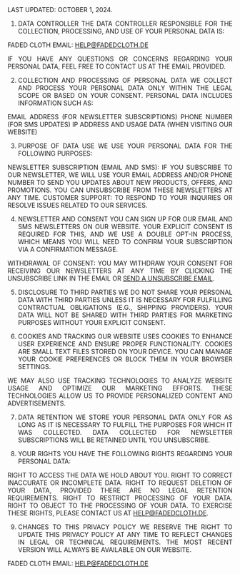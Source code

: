 <div class="terms">Last Updated: October 1, 2024.

1. Data Controller
The data controller responsible for the collection, processing, and use of your personal data is:

Faded Cloth 
Email: <a href="mailto:help@fadedcloth.de" class="href">help@fadedcloth.de</a>

If you have any questions or concerns regarding your personal data, feel free to contact us at the email provided.

2. Collection and Processing of Personal Data
We collect and process your personal data only within the legal scope or based on your consent. Personal data includes information such as:

Email address (for newsletter subscriptions)
Phone number (for SMS updates)
IP address and usage data (when visiting our website)

3. Purpose of Data Use
We use your personal data for the following purposes:

Newsletter Subscription (Email and SMS): If you subscribe to our newsletter, we will use your email address and/or phone number to send you updates about new products, offers, and promotions. You can unsubscribe from these newsletters at any time.
Customer Support: To respond to your inquiries or resolve issues related to our services.

4. Newsletter and Consent
You can sign up for our email and SMS newsletters on our website. Your explicit consent is required for this, and we use a double opt-in process, which means you will need to confirm your subscription via a confirmation message.

Withdrawal of Consent: You may withdraw your consent for receiving our newsletters at any time by clicking the unsubscribe link in the email or <a href="https://fadedcloth.de/unsub" class="href">send a unsubscribe email</a>.

5. Disclosure to Third Parties
We do not share your personal data with third parties unless it is necessary for fulfilling contractual obligations (e.g., shipping providers). Your data will not be shared with third parties for marketing purposes without your explicit consent.

6. Cookies and Tracking
Our website uses cookies to enhance user experience and ensure proper functionality. Cookies are small text files stored on your device. You can manage your cookie preferences or block them in your browser settings.

We may also use tracking technologies to analyze website usage and optimize our marketing efforts. These technologies allow us to provide personalized content and advertisements.

7. Data Retention
We store your personal data only for as long as it is necessary to fulfill the purposes for which it was collected. Data collected for newsletter subscriptions will be retained until you unsubscribe.

8. Your Rights
You have the following rights regarding your personal data:

Right to access the data we hold about you.
Right to correct inaccurate or incomplete data.
Right to request deletion of your data, provided there are no legal retention requirements.
Right to restrict processing of your data.
Right to object to the processing of your data.
To exercise these rights, please contact us at <a href="mailto:help@fadedcloth.de" class="href">help@fadedcloth.de</a>.

9. Changes to this Privacy Policy
We reserve the right to update this privacy policy at any time to reflect changes in legal or technical requirements. The most recent version will always be available on our website.

Faded Cloth
Email: <a href="mailto:help@fadedcloth.de" class="href">help@fadedcloth.de</a></div>
<style>
  .terms {
    text-transform: uppercase;
    text-align: justify;
  }
</style>